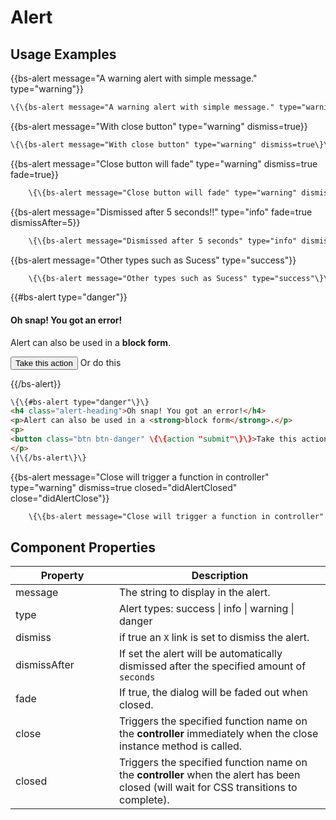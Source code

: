 # Alert

## Usage Examples

<div class="bs-example">
    {{bs-alert message="A warning alert with simple message." type="warning"}}
</div>

```html
\{\{bs-alert message="A warning alert with simple message." type="warning"\}\}
```

<div class="bs-example">
    {{bs-alert message="With close button" type="warning" dismiss=true}}
</div>

```html
\{\{bs-alert message="With close button" type="warning" dismiss=true\}\}
```

<div class="bs-example">
    {{bs-alert message="Close button will fade" type="warning" dismiss=true fade=true}}
</div>

```html
    \{\{bs-alert message="Close button will fade" type="warning" dismiss=true fade=true\}\}
```

<div class="bs-example">
    {{bs-alert message="Dismissed after 5 seconds!!" type="info" fade=true dismissAfter=5}}
</div>

```html
    \{\{bs-alert message="Dismissed after 5 seconds" type="info" dismissAfter=5\}\}
```

<div class="bs-example">
    {{bs-alert message="Other types such as Sucess" type="success"}}
</div>

```html
    \{\{bs-alert message="Other types such as Sucess" type="success"\}\}
```

<div class="bs-example">
    {{#bs-alert type="danger"}}
    <h4 class="alert-heading">Oh snap! You got an error!</h4>
    <p>Alert can also be used in a <strong>block form</strong>.</p>
    <p>
        <button class="btn btn-danger" {{action "submit"}}>Take this action</button> <a class="btn btn-default">Or do this</a>
    </p>
    {{/bs-alert}}
</div>

```html
\{\{#bs-alert type="danger"\}\}
<h4 class="alert-heading">Oh snap! You got an error!</h4>
<p>Alert can also be used in a <strong>block form</strong>.</p>
<p>
<button class="btn btn-danger" \{\{action "submit"\}\}>Take this action</button> <a class="btn btn-default">Or do this</a>
</p>
\{\{/bs-alert\}\}
```

<div class="bs-example">
    {{bs-alert message="Close will trigger a function in controller" type="warning" dismiss=true closed="didAlertClosed" close="didAlertClose"}}
</div>

``` html
    \{\{bs-alert message="Close will trigger a function in controller" type="warning" dismiss=true closed="didAlertClosed" close="didAlertClose"\}\}
```

## Component Properties

<div class="table-responsive">
    <table class="table table-bordered table-striped">
        <thead>
            <tr>
                <th style="width: 150px;">Property</th>
                <th>Description</th>
            </tr>
        </thead>
        <tbody>
            <tr>
                <td>message</td>
                <td>The string to display in the alert.</td>
            </tr>
            <tr>
                <td>type</td>
                <td>Alert types: success | info | warning | danger</td>
            </tr>
            <tr>
                <td>dismiss</td>
                <td>if true an <code>X</code> link is set to dismiss the alert.</td>
            </tr>
            <tr>
                <td>dismissAfter</td>
                <td>If set the alert will be automatically dismissed after the specified amount of <code>seconds</code></td>
            </tr>
            <tr>
                <td>fade</td>
                <td>If true, the dialog will be faded out when closed.</td>
            </tr>
            <tr>
                <td>close</td>
                <td>Triggers the specified function name on the <strong>controller</strong> immediately when the close instance method is called.</td>
            </tr>
            <tr>
                <td>closed</td>
                <td>Triggers the specified function name on the <strong>controller</strong> when the alert has been closed (will wait for CSS transitions to complete).</td>
            </tr>
        </tbody>
    </table>
</div>
